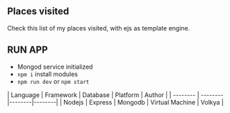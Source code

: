 ## Places visited

Check this list of my places visited, with ejs as template engine.

## RUN APP

- Mongod service initialized
- `npm i` install modules
- `npm run dev` or `npm start`

| Language | Framework | Database | Platform | Author |
| -------- | -------- |--------|--------|
| Nodejs | Express | Mongodb | Virtual Machine | Volkya |


